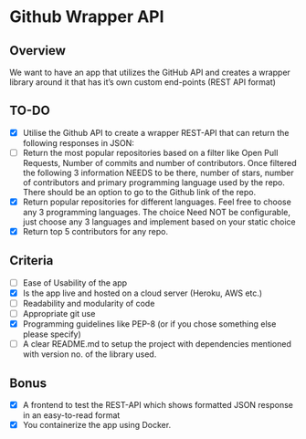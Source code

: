 # Github Wrapper API

## Overview

We want to have an app that utilizes the GitHub API and creates a wrapper library around it that has it’s own custom end-points (REST API format)

## TO-DO

- [x] Utilise the Github API to create a wrapper REST-API that can return the following responses in JSON:
- [ ] Return the most popular repositories based on a filter like Open Pull Requests, Number of commits and
      number of contributors. Once filtered the following 3 information NEEDS to be there, number of stars,
      number of contributors and primary programming language used by the repo. There should be an option to
      go to the Github link of the repo.
- [x] Return popular repositories for different languages. Feel free to choose any 3 programming languages.
      The choice Need NOT be configurable, just choose any 3 languages and implement based on your static
      choice
- [x] Return top 5 contributors for any repo.

## Criteria

- [ ] Ease of Usability of the app
- [x] Is the app live and hosted on a cloud server (Heroku, AWS etc.)
- [ ] Readability and modularity of code
- [ ] Appropriate git use
- [x] Programming guidelines like PEP-8 (or if you chose something else please specify)
- [ ] A clear README.md to setup the project with dependencies mentioned with version no. of the library used.

## Bonus

- [x] A frontend to test the REST-API which shows formatted JSON response in an easy-to-read format
- [x] You containerize the app using Docker.
